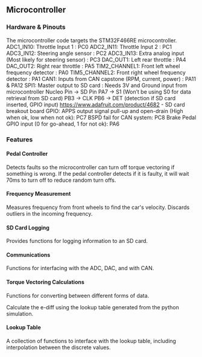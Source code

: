 ## Microcontroller

### Hardware & Pinouts

The microcontroller code targets the STM32F466RE microcontroller.
ADC1_IN10: Throttle Input 1 : PC0
ADC2_IN11: Throttle Input 2 : PC1
ADC3_IN12: Steering angle sensor : PC2
ADC3_IN13: Extra analog input (Most likely for steering sensor) : PC3
DAC_OUT1: Left rear throttle : PA4
DAC_OUT2: Right rear throttle : PA5
TIM2_CHANNEL1: Front left wheel frequency detector : PA0
TIM5_CHANNEL2: Front right wheel frequency detector : PA1
CAN1: Inputs from CAN capstone (RPM, current, power) : PA11 & PA12
SPI1: Master output to SD card : Needs 3V and Ground input from microcontroller
Nucleo Pin → SD Pin
PA7 → S1
(Won’t be using S0 for data retrieval from SD card)
PB3 → CLK
PB6 → DET (detection if SD card inserted, GPIO input)
https://www.adafruit.com/product/4682 - SD card breakout board
GPIO: APPS output signal pull-up and open-drain (High when ok, low when not ok): PC7
BSPD fail for CAN system: PC8
Brake Pedal GPIO input (0 for go-ahead, 1 for not ok): PA6

### Features

#### Pedal Controller

Detects faults so the microcontroller can turn off torque vectoring if something is wrong. If the pedal controller detects
if it is faulty, it will wait 70ms to turn off to reduce random turn offs.

#### Frequency Measurement

Measures frequency from front wheels to find the car's velocity. Discards outliers in the incoming frequency.

#### SD Card Logging

Provides functions for logging information to an SD card.

#### Communications

Functions for interfacing with the ADC, DAC, and with CAN. 

#### Torque Vectoring Calculations

Functions for converting between different forms of data.

Calculate the e-diff using the lookup table generated from the python simulation.

#### Lookup Table

A collection of functions to interface with the lookup table, including interpolation between the discrete values.

